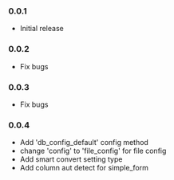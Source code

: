 ### 0.0.1

* Initial release

### 0.0.2

* Fix bugs

### 0.0.3

* Fix bugs

### 0.0.4

* Add 'db_config_default' config method
* change 'config' to 'file_config' for file config
* Add smart convert setting type
* Add column aut detect for simple_form